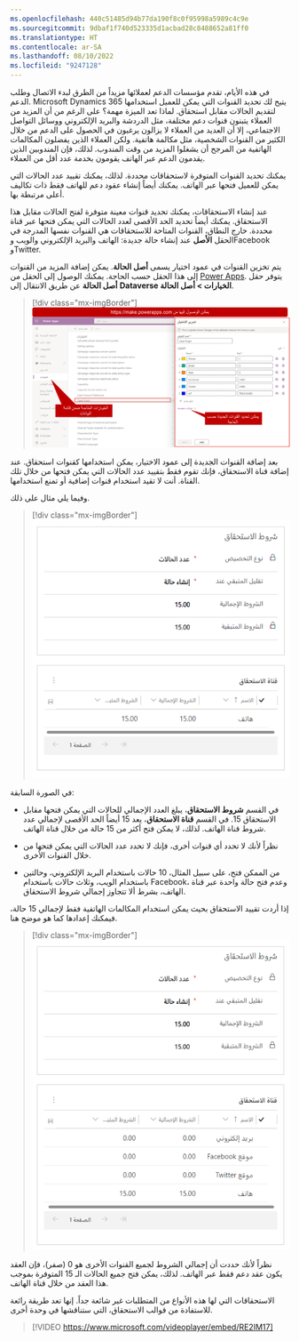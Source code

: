 ```yaml
---
ms.openlocfilehash: 440c51485d94b77da190f8c0f95998a5989c4c9e
ms.sourcegitcommit: 9dbaf1f740d523335d1acbad28c8488652a81ff0
ms.translationtype: HT
ms.contentlocale: ar-SA
ms.lasthandoff: 08/10/2022
ms.locfileid: "9247128"
---
```

في هذه الأيام، تقدم مؤسسات الدعم لعملائها مزيداً من الطرق لبدء الاتصال وطلب الدعم. Microsoft Dynamics 365 يتيح لك تحديد القنوات التي يمكن للعميل استخدامها لتقديم الحالات مقابل استحقاق. لماذا تعد الميزة مهمة؟ على الرغم من أن المزيد من العملاء يتبنون قنوات دعم مختلفة، مثل الدردشة والبريد الإلكتروني ووسائل التواصل الاجتماعي، إلا أن العديد من العملاء لا يزالون يرغبون في الحصول على الدعم من خلال الكثير من القنوات الشخصية، مثل مكالمة هاتفية. ولكن العملاء الذين يفضلون المكالمات الهاتفية من المرجح أن يشغلوا المزيد من وقت المندوب. لذلك، فإن المندوبين الذين يقدمون الدعم عبر الهاتف يقومون بخدمة عدد أقل من العملاء.

يمكنك تحديد القنوات المتوفرة لاستحقاقات محددة. لذلك، يمكنك تقييد عدد الحالات التي يمكن للعميل فتحها عبر الهاتف. يمكنك أيضاً إنشاء عقود دعم للهاتف فقط ذات تكاليف أعلى مرتبطة بها.

عند إنشاء الاستحقاقات، يمكنك تحديد قنوات معينة متوفرة لفتح الحالات مقابل هذا الاستحقاق. يمكنك أيضاً تحديد الحد الأقصى لعدد الحالات التي يمكن فتحها عبر قناة محددة. خارج النطاق، القنوات المتاحة للاستحقاقات هي القنوات نفسها المدرجة في الحقل **الأصل** عند إنشاء حالة جديدة: الهاتف والبريد الإلكتروني والويب وFacebook وTwitter.

يتم تخزين القنوات في عمود اختيار يسمى **أصل الحالة**. يمكن إضافة المزيد من القنوات إلى هذا الحقل حسب الحاجة. يمكنك الوصول إلى الحقل من [Power Apps](https://make.powerapps.com/). يتوفر حقل **أصل الحالة** عن طريق الانتقال إلى **Dataverse الخيارات > أصل الحالة**. 

> [!div class="mx-imgBorder"]
> [![لقطة شاشة توضح أين يمكنك تحديد الاختيارات والقنوات.](../media/EN-Unit3-3.png)](../media/EN-Unit3-3.png#lightbox)

بعد إضافة القنوات الجديدة إلى عمود الاختيار، يمكن استخدامها كقنوات استحقاق. عند إضافة قناة الاستحقاق، فإنك تقوم فقط بتقييد عدد الحالات التي يمكن فتحها من خلال تلك القناة. أنت لا تقيد استخدام قنوات إضافية أو تمنع استخدامها.

وفيما يلي مثال على ذلك.

> [!div class="mx-imgBorder"]
> [![لقطة الشاشة لشروط الاستحقاق ومثال قناة الاستحقاق.](../media/EN-Unit3-4.png)](../media/EN-Unit3-4.png#lightbox)

في الصورة السابقة:

-   في القسم **شروط الاستحقاق**، يبلغ العدد الإجمالي للحالات التي يمكن فتحها مقابل الاستحقاق 15. في القسم **قناة الاستحقاق**، يعد 15 أيضاً الحد الأقصى لإجمالي عدد شروط قناة الهاتف. لذلك، لا يمكن فتح أكثر من 15 حالة من خلال قناة الهاتف.

-  نظراً لأنك لا تحدد أي قنوات أخرى، فإنك لا تحدد عدد الحالات التي يمكن فتحها من خلال القنوات الأخرى.

-   من الممكن فتح، على سبيل المثال، 10 حالات باستخدام البريد الإلكتروني، وحالتين باستخدام الويب، وثلاث حالات باستخدام Facebook، وعدم فتح حالة واحدة عبر قناة الهاتف، بشرط ألا تتجاوز إجمالي شروط الاستحقاق.

إذا أردت تقييد الاستحقاق بحيث يمكن استخدام المكالمات الهاتفية فقط لإجمالي 15 حالة، فيمكنك إعدادها كما هو موضح هنا.

> [!div class="mx-imgBorder"]
> [![لقطة شاشة لشروط الاستحقاق وقناة الاستحقاق مع مجموعة التقييد.](../media/EN-Unit3-5.png)](../media/EN-Unit3-5.png#lightbox)

نظراً لأنك حددت أن إجمالي الشروط لجميع القنوات الأخرى هو 0 (صفر)، فإن العقد يكون عقد دعم فقط عبر الهاتف. لذلك، يمكن فتح جميع الحالات الـ 15 المتوفرة بموجب هذا العقد من خلال قناة الهاتف.

الاستحقاقات التي لها هذه الأنواع من المتطلبات غير شائعة جداً. إنها تعد طريقة رائعة للاستفادة من قوالب الاستحقاق، التي ستناقشها في وحدة أخرى.

> [!VIDEO https://www.microsoft.com/videoplayer/embed/RE2IM17]
